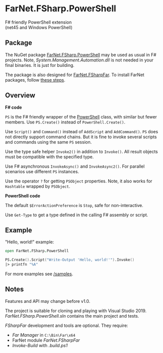 [NuGet]: https://www.nuget.org/packages/FarNet.FSharp.PowerShell
[GitHub]: https://github.com/nightroman/FarNet.FSharp.PowerShell
[/samples]: https://github.com/nightroman/FarNet.FSharp.PowerShell/tree/master/samples
[PowerShell]: https://docs.microsoft.com/en-us/dotnet/api/system.management.automation.powershell?view=powershellsdk-1.1.0

# FarNet.FSharp.PowerShell

F# friendly PowerShell extension \
(net45 and Windows PowerShell)

## Package

The NuGet package [FarNet.FSharp.PowerShell][NuGet] may be used as usual in F# projects.
Note, *System.Management.Automation.dll* is not needed in your final binaries.
It is just for building.

The package is also designed for [FarNet.FSharpFar](https://github.com/nightroman/FarNet/tree/master/FSharpFar).
To install FarNet packages, follow [these steps](https://raw.githubusercontent.com/nightroman/FarNet/master/Install-FarNet.en.txt).

## Overview

**F# code**

`PS` is the F# friendly wrapper of the [PowerShell] class, with similar but fewer members.
Use `PS.Create()` instead of `PowerShell.Create()`.

Use `Script()` and `Command()` instead of `AddScript` and `AddCommand()`.
`PS` does not directly support command chains. But it is fine to invoke
several scripts and commands using the same `PS` session.

Use the type safe helper `Invoke2()` in addition to `Invoke()`.
All result objects must be compatible with the specified type.

Use F# asynchronous `InvokeAsync()` and `InvokeAsync2()`.
For parallel scenarios use different `PS` instances.

Use the operator `?` for getting `PSObject` properties.
Note, it also works for `Hashtable` wrapped by `PSObject`.

**PowerShell code**

The default `$ErrorActionPreference` is `Stop`, safe for non-interactive.

Use `Get-Type` to get a type defined in the calling F# assembly or script.

## Example

"Hello, world!" example:

```fsharp
open FarNet.FSharp.PowerShell

PS.Create().Script("Write-Output 'Hello, world!'").Invoke()
|> printfn "%A"
```

For more examples see [/samples].

## Notes

Features and API may change before v1.0.

The project is suitable for cloning and playing with Visual Studio 2019. \
*FarNet.FSharp.PowerShell.sln* contains the main project and tests.

*FSharpFar* development and tools are optional.
They require:

- *Far Manager* in `C:\Bin\Far\x64`
- FarNet module *FarNet.FSharpFar*
- *Invoke-Build* with *.build.ps1*
